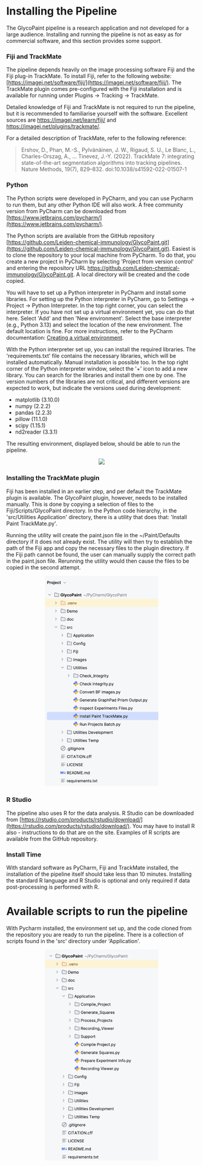 
# Installing the Pipeline

The GlycoPaint pipeline is a research application and not developed for a large audience. Installing and running the pipeline is not as easy as for commercial software, and this section provides some support.

### Fiji and TrackMate
The pipeline depends heavily on the image processing software Fiji and the Fiji plug-in TrackMate. To install Fiji, refer to the following website: [https://imagej.net/software/fiji/](https://imagej.net/software/fiji/).
The TrackMate plugin comes pre-configured with the Fiji installation and is available for running under Plugins → Tracking → TrackMate.

Detailed knowledge of Fiji and TrackMate is not required to run the pipeline, but it is recommended to familiarise yourself with the software. Excellent sources are https://imagej.net/learn/fiji/ and https://imagej.net/plugins/trackmate/. 

For a detailed description of TrackMate, refer to the following reference:

> Ershov, D., Phan, M.-S., Pylvänäinen, J. W., Rigaud, S. U., Le Blanc, L., Charles-Orszag, A., … Tinevez, J.-Y. (2022).
TrackMate 7: integrating state-of-the-art segmentation algorithms into tracking pipelines. Nature Methods, 19(7),
829–832. doi:10.1038/s41592-022-01507-1

### Python
The Python scripts were developed in PyCharm, and you can use Pycharm to run them, but any other Python IDE will also work. A free community version from PyCharm can be downloaded from [https://www.jetbrains.com/pycharm/](https://www.jetbrains.com/pycharm/).

The Python scripts are available from the GitHub repository [https://github.com/Leiden-chemical-immunology/GlycoPaint.git](https://github.com/Leiden-chemical-immunology/GlycoPaint.git). Easiest is to clone the repository to your local machine from PyCharm. To do that, you create a new project in PyCharm by selecting 'Project from version control' and entering the repository URL https://github.com/Leiden-chemical-immunology/GlycoPaint.git. A local directory will be created and the code copied. 

You will have to set up a Python interpreter in PyCharm and install some libraries. For setting up the Python interpreter in PyCharm, go to Settings → Project → Python Interpreter. In the top right corner, you can select the interpreter. If you have not set up a virtual environment yet, you can do that here. Select 'Add' and then 'New environment'. Select the base interpreter (e.g., Python 3.13) and select the location of the new environment. The default location is fine. For more instructions, refer to the PyCharm documentation: [Creating a virtual environment](https://www.jetbrains.com/help/pycharm/creating-virtual-environment.html).

With the Python interpreter set up, you can install the required libraries. The 'requirements.txt' file contains the necessary libraries, which will be installed automatically. Manual installation is possible too. In the top right corner of the Python interpreter window, select the '+' icon to add a new library. You can search for the libraries and install them one by one. The version numbers of the libraries are not critical, and different versions are expected to work, but indicate the versions used during development:

- matplotlib (3.10.0)
- numpy (2.2.2)
- pandas (2.2.3)
- pillow (11.1.0)
- scipy (1.15.1)
- nd2reader (3.3.1)

The resulting environment, displayed below, should be able to run the pipeline.

<p align="center">
<img src="./Images/pycharm_environment.png"><br>
</p>

### Installing the TrackMate plugin

Fiji has been installed in an earlier step, and per default the TrackMate plugin is available. The GlycoPaint plugin, however, needs to be installed manually. This is done by copying a selection of files to the Fiji/Scripts/GlycoPaint directory. In the Python code hierarchy, in the 'src/Utilities Application' directory, there is a utility that does that: 'Install Paint TrackMate.py'.

Running the utility will create the paint.json file in the ~/Paint/Defaults directory if it does not already exist. The utility will then try to establish the path of the Fiji app and copy the necessary files to the plugin directory. If the Fiji path cannot be found, the user can manually supply the correct path in the paint.json file. Rerunning the utility would then cause the files to be copied in the second attempt.  

<p align="center">
<img src="./Images/install_glycopaint.png" width="300"><br>
</p>

### R Studio
The pipeline also uses R for the data analysis. R Studio can be downloaded from [https://rstudio.com/products/rstudio/download/](https://rstudio.com/products/rstudio/download/). You may have to install R also - instructions to do that are on the site. Examples of R scripts are available from the GitHub repository.

### Install Time
With standard software as PyCharm, Fiji and TrackMate installed, the installation of the pipeline itself should take less than 10 minutes. Installing the standard R language and R Studio is optional and only required if data post-processing is performed with R.

# Available scripts to run the pipeline

With Pycharm installed, the environment set up, and the code cloned from the repository you are ready to run the pipeline. There is a collection of scripts found in the 'src' directory under 'Application'.

<p align="center">
<img src="./Images/python_scripts.png" width="300"><br>
</p>
